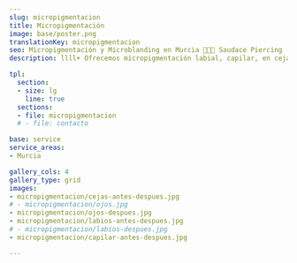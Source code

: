 ```yaml
---
slug: micropigmentacion
title: Micropigmentación
image: base/poster.png
translationKey: micropigmentacion
seo: Micropigmentación y Microblanding en Murcia 🧷👂🏻 Saudace Piercing
description: llll➤ Ofrecemos micropigmentación labial, capilar, en cejas y Eyeliner ✅ para realzar tu belleza natural de forma duradera y personalizada.

tpl:
  section:
  - size: lg
    line: true
  sections:
  - file: micropigmentacion
  # - file: contacto

base: service
service_areas:
- Murcia

gallery_cols: 4
gallery_type: grid
images:
- micropigmentacion/cejas-antes-despues.jpg
# - micropigmentacion/ojos.jpg
- micropigmentacion/ojos-despues.jpg
- micropigmentacion/labios-antes-despues.jpg
# - micropigmentacion/labios-despues.jpg
- micropigmentacion/capilar-antes-despues.jpg

---
```

